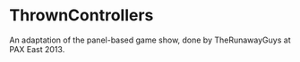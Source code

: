 ThrownControllers
==================

An adaptation of the panel-based game show, done by TheRunawayGuys at PAX East 2013.
